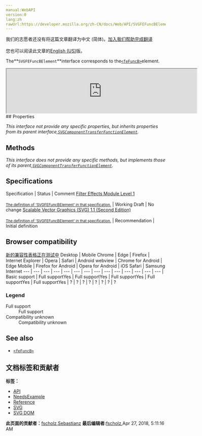 ```yaml
---
manual:WebAPI
version:0
lang:zh
rawUrl:https://developer.mozilla.org/zh-CN/docs/Web/API/SVGFEFuncBElement
---
```




<bdi>我们的志愿者还没有将这篇文章翻译为<bdi>中文 (简体)</bdi>。[加入我们帮助完成翻译](%17698 "")<br></br>您也可以阅读此文章的[English (US)](%17529 "")版。</bdi>






The**`SVGFEFuncBElement`**interface corresponds to the[`<feFuncB>`](%17699 "The <feFuncB> SVG filter primitive defines the transfer function for the blue component of the input graphic of its parent <feComponentTransfer> element.")element.

<iframe src='https://mdn.mozillademos.org/en-US/docs/Web/API/SVGFEFuncBElement$samples/inheritance_diagram?revision=1377358' width='600' height='140'></iframe>
## Properties<a name="Properties"></a>


<em>This interface not provide any specific properties, but inherits properties from its parent interface,[`SVGComponentTransferFunctionElement`](%17511 "The SVGComponentTransferFunctionElement interface defines a base interface used by the component transfer function interfaces.").</em>


## Methods<a name="Methods"></a>


<em>This interface does not provide any specific methods, but implements those of its parent,[`SVGComponentTransferFunctionElement`](%17511 "The SVGComponentTransferFunctionElement interface defines a base interface used by the component transfer function interfaces.").</em>


## Specifications<a name="Specifications"></a>
Specification | Status | Comment 
[Filter Effects Module Level 1<br></br><small>The definition of &#39;SVGFEFuncBElement&#39; in that specification.</small>](%17700 "") | Working Draft | No change 
[Scalable Vector Graphics (SVG) 1.1 (Second Edition)<br></br><small>The definition of &#39;SVGFEFuncBElement&#39; in that specification.</small>](%17701 "") | Recommendation | Initial definition 


## Browser compatibility<a name="Browser_compatibility"></a>
[新的兼容性表格正在测试中<i></i>](%3360 "")
<abbr>Desktop<i></i></abbr> | <abbr>Mobile<i></i></abbr> 
<abbr>Chrome<i></i></abbr> | <abbr>Edge<i></i></abbr> | <abbr>Firefox<i></i></abbr> | <abbr>Internet Explorer<i></i></abbr> | <abbr>Opera<i></i></abbr> | <abbr>Safari<i></i></abbr> | <abbr>Android webview<i></i></abbr> | <abbr>Chrome for Android<i></i></abbr> | <abbr>Edge Mobile<i></i></abbr> | <abbr>Firefox for Android<i></i></abbr> | <abbr>Opera for Android<i></i></abbr> | <abbr>iOS Safari<i></i></abbr> | <abbr>Samsung Internet<i></i></abbr> 
 ---  |  ---  |  ---  |  ---  |  ---  |  ---  |  ---  |  ---  |  ---  |  ---  |  ---  |  ---  |  ---  |  ---  | 
Basic support | <abbr>Full support</abbr>Yes | <abbr>Full support</abbr>Yes | <abbr>Full support</abbr>Yes | <abbr>Full support</abbr>Yes | <abbr>Full support</abbr>Yes | <abbr>?</abbr> | <abbr>?</abbr> | <abbr>?</abbr> | <abbr>?</abbr> | <abbr>?</abbr> | <abbr>?</abbr> | <abbr>?</abbr> | <abbr>?</abbr> 


### Legend<a name="Legend"></a>
<dl><dt><abbr>Full support</abbr></dt><dd>Full support</dd><dt><abbr>Compatibility unknown</abbr></dt><dd>Compatibility unknown</dd></dl>

## See also<a name="See_also"></a>

* [`<feFuncB>`](%17699 "The <feFuncB> SVG filter primitive defines the transfer function for the blue component of the input graphic of its parent <feComponentTransfer> element.")



## 文档标签和贡献者
**标签：**
* [API](%50 "")
* [NeedsExample](%13047 "")
* [Reference](%3381 "")
* [SVG](%457 "")
* [SVG DOM](%17335 "")

**此页面的贡献者：**[fscholz](%60 ""),[Sebastianz](%4468 "")
**最后编辑者:**[fscholz](%60 ""),<time>Apr 27, 2018, 5:11:16 AM</time>


